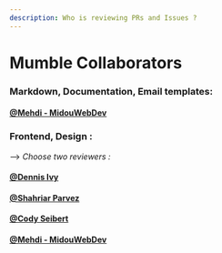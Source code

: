 ```yaml
---
description: Who is reviewing PRs and Issues ?
---
```


# Mumble Collaborators

### **Markdown, Documentation, Email templates:**

#### [@Mehdi - MidouWebDev](https://github.com/MidouWebDev)

### **Frontend, Design :**

--&gt; _Choose two reviewers :_

#### [@Dennis Ivy](https://github.com/divanov11)

#### [@Shahriar Parvez](https://github.com/Mr-spShuvo)

#### [@Cody Seibert](https://github.com/codyseibert)

#### [@Mehdi - MidouWebDev](https://github.com/MidouWebDev)

